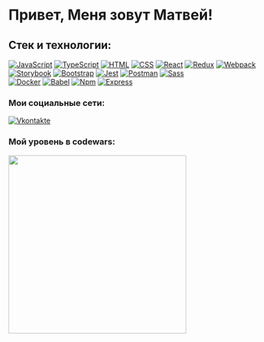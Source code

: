 # Привет, Меня зовут Матвей!

## Стек и технологии:
[![JavaScript](https://shields.io/badge/-JavaScript-f7df1c?logo=javascript&style=for-the-badge&logoColor=222222)](https://learn.javascript.ru/)
[![TypeScript](https://img.shields.io/badge/-TypeScript-3078C6?logo=TypeScript&style=for-the-badge&logoColor=fff)](https://www.typescriptlang.org/)
[![HTML](https://shields.io/badge/-HTML5-e54c20?logo=html5&style=for-the-badge&logoColor=fff)](https://html5book.ru/html-html5/)
[![CSS](https://shields.io/badge/-CSS3-2162af?logo=css3&style=for-the-badge&logoColor=fff)](https://html5book.ru/osnovy-css/)
[![React](https://shields.io/badge/-React-fff?logo=react&style=for-the-badge&logoColor=57c4dc)](https://reactjs.org/)
[![Redux](https://img.shields.io/badge/-Redux-4d3477?logo=Redux&style=for-the-badge&logoColor=fff)](https://redux.js.org/)
[![Webpack](https://img.shields.io/badge/-Webpack-548299?logo=Webpack&style=for-the-badge&logoColor=fff)](https://webpack.js.org/)
<br />
[![Storybook](https://img.shields.io/badge/-Storybook-ff4685?logo=Storybook&style=for-the-badge&logoColor=fff)](https://storybook.js.org/)
[![Bootstrap](https://img.shields.io/badge/-Bootstrap-7852b2?logo=bootstrap&style=for-the-badge&logoColor=fff)](https://getbootstrap.com/)
[![Jest](https://img.shields.io/badge/-Jest-C21325?logo=Jest&style=for-the-badge&logoColor=fff)](https://jestjs.io/)
[![Postman](https://img.shields.io/badge/-Postman-fc6c35?logo=Postman&style=for-the-badge&logoColor=fff)](https://www.postman.com/)
[![Sass](https://img.shields.io/badge/-Sass-cc6599?logo=sass&style=for-the-badge&logoColor=fff)](https://sass-scss.ru/)
<br/>
[![Docker](https://img.shields.io/badge/-Docker-1C63ED?logo=Docker&style=for-the-badge&logoColor=fff)](https://www.docker.com/)
[![Babel](https://img.shields.io/badge/-Babel-F6DA55?logo=Babel&style=for-the-badge&logoColor=000000)](https://babeljs.io/)
[![Npm](https://img.shields.io/badge/-Npm-db0404?logo=Npm&style=for-the-badge&logoColor=fff)](https://expressjs.com/)
[![Express](https://img.shields.io/badge/-Express-1c2130?logo=Express&style=for-the-badge&logoColor=fff)](https://expressjs.com/)

### Мои социальные сети:

[![Vkontakte](https://shields.io/badge/-Vkontakte-000?logo=vk&logoColor=4F7DB3&style=for-the-badge)](https://vk.com/1fedotov)

### Мой уровень в codewars:
<img width='350px' src='https://www.codewars.com/users/Matvey991/badges/large'>

